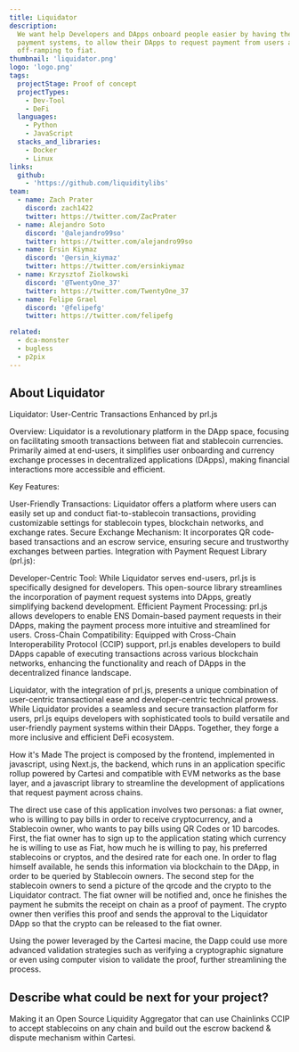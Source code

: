 ```yaml
---
title: Liquidator
description:
  We want help Developers and DApps onboard people easier by having the needed
  payment systems, to allow their DApps to request payment from users and
  off-ramping to fiat.
thumbnail: 'liquidator.png'
logo: 'logo.png'
tags:
  projectStage: Proof of concept
  projectTypes:
    - Dev-Tool
    - DeFi
  languages:
    - Python
    - JavaScript
  stacks_and_libraries:
    - Docker
    - Linux
links:
  github:
    - 'https://github.com/liquiditylibs'
team:
  - name: Zach Prater
    discord: zach1422
    twitter: https://twitter.com/ZacPrater
  - name: Alejandro Soto
    discord: '@alejandro99so'
    twitter: https://twitter.com/alejandro99so
  - name: Ersin Kiymaz
    discord: '@ersin_kiymaz'
    twitter: https://twitter.com/ersinkiymaz
  - name: Krzysztof Ziolkowski
    discord: '@TwentyOne_37'
    twitter: https://twitter.com/TwentyOne_37
  - name: Felipe Grael
    discord: '@felipefg'
    twitter: https://twitter.com/felipefg

related:
  - dca-monster
  - bugless
  - p2pix
---
```


## About Liquidator

Liquidator: User-Centric Transactions Enhanced by prl.js

Overview: Liquidator is a revolutionary platform in the DApp space, focusing on
facilitating smooth transactions between fiat and stablecoin currencies.
Primarily aimed at end-users, it simplifies user onboarding and currency
exchange processes in decentralized applications (DApps), making financial
interactions more accessible and efficient.

Key Features:

User-Friendly Transactions: Liquidator offers a platform where users can easily
set up and conduct fiat-to-stablecoin transactions, providing customizable
settings for stablecoin types, blockchain networks, and exchange rates. Secure
Exchange Mechanism: It incorporates QR code-based transactions and an escrow
service, ensuring secure and trustworthy exchanges between parties. Integration
with Payment Request Library (prl.js):

Developer-Centric Tool: While Liquidator serves end-users, prl.js is
specifically designed for developers. This open-source library streamlines the
incorporation of payment request systems into DApps, greatly simplifying backend
development. Efficient Payment Processing: prl.js allows developers to enable
ENS Domain-based payment requests in their DApps, making the payment process
more intuitive and streamlined for users. Cross-Chain Compatibility: Equipped
with Cross-Chain Interoperability Protocol (CCIP) support, prl.js enables
developers to build DApps capable of executing transactions across various
blockchain networks, enhancing the functionality and reach of DApps in the
decentralized finance landscape.

Liquidator, with the integration of prl.js, presents a unique combination of
user-centric transactional ease and developer-centric technical prowess. While
Liquidator provides a seamless and secure transaction platform for users, prl.js
equips developers with sophisticated tools to build versatile and user-friendly
payment systems within their DApps. Together, they forge a more inclusive and
efficient DeFi ecosystem.

How it's Made The project is composed by the frontend, implemented in
javascript, using Next.js, the backend, which runs in an application specific
rollup powered by Cartesi and compatible with EVM networks as the base layer,
and a javascript library to streamline the development of applications that
request payment across chains.

The direct use case of this application involves two personas: a fiat owner, who
is willing to pay bills in order to receive cryptocurrency, and a Stablecoin
owner, who wants to pay bills using QR Codes or 1D barcodes. First, the fiat
owner has to sign up to the application stating which currency he is willing to
use as Fiat, how much he is willing to pay, his preferred stablecoins or
cryptos, and the desired rate for each one. In order to flag himself available,
he sends this information via blockchain to the DApp, in order to be queried by
Stablecoin owners. The second step for the stablecoin owners to send a picture
of the qrcode and the crypto to the Liquidator contract. The fiat owner will be
notified and, once he finishes the payment he submits the receipt on chain as a
proof of payment. The crypto owner then verifies this proof and sends the
approval to the Liquidator DApp so that the crypto can be released to the fiat
owner.

Using the power leveraged by the Cartesi macine, the Dapp could use more
advanced validation strategies such as verifying a cryptographic signature or
even using computer vision to validate the proof, further streamlining the
process.

## Describe what could be next for your project?

Making it an Open Source Liquidity Aggregator that can use Chainlinks CCIP to
accept stablecoins on any chain and build out the escrow backend & dispute
mechanism within Cartesi.

